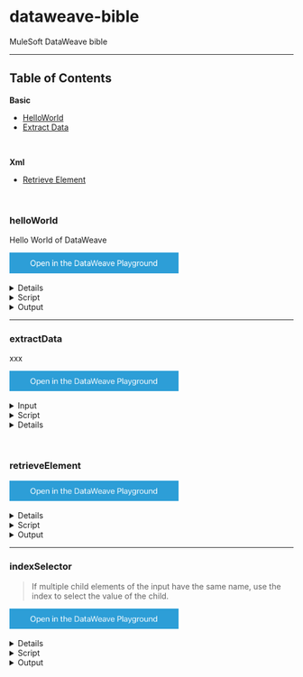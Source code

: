 # dataweave-bible
MuleSoft DataWeave bible

<hr>

## Table of Contents

**Basic**
- [HelloWorld](#helloWorld)
- [Extract Data](#extractData)

&nbsp;

**Xml**

- [Retrieve Element](#retrieveElement)

&nbsp;

### helloWorld

Hello World of DataWeave


<a href="https://dataweave.mulesoft.com/learn/playground?projectMethod=GHRepo&repo=Elliot518%2Fdataweave-bible&path=basic%2FhelloWorld"><img width="300" src="/images/dwplayground-button.png"><a>

<details>
<summary>Input</summary>

```json
{
    "message": "Hello world!"
}
```
</details>

<details>
<summary>Script</summary>

```dataweave
%dw 2.0
output application/json
---
payload.message
```
</details>

<details>
<summary>Output</summary>

```json
 "Hello world!"
```
</details>

<hr>

### extractData

xxx


<a href="https://dataweave.mulesoft.com/learn/playground?projectMethod=GHRepo&repo=Elliot518%2Fdataweave-bible&path=basic%2FextractData"><img width="300" src="/images/dwplayground-button.png"><a>

<details>
<summary>Input</summary>

```json

```
</details>

<details>
<summary>Script</summary>

```dataweave
%dw 2.0
var myObject = { "myKey" : "1234", "name" : "somebody" }
var myArray = [ { "myKey" : "1234" }, { "name" : "somebody" } ]
output application/json
---
{
    selectingValueUsingKeyInObject : myObject.name,
    selectingValueUsingKeyOfObjectInArray : myArray.name,
}
```
</details>

<details>
<summary>Output</summary>

```json
{
    "selectingValueUsingKeyInObject": "somebody",
    "selectingValueUsingKeyOfObjectInArray": [ "somebody" ]
}
```
</details>

&nbsp;

### retrieveElement

<a href="https://dataweave.mulesoft.com/learn/playground?projectMethod=GHRepo&repo=Elliot518%2Fdataweave-bible&path=xml%2FretrieveElement"><img width="300" src="/images/dwplayground-button.png"><a>

<details>
<summary>Input</summary>

```json
<language>
    <name>DataWeave</name>
    <version>2.0</version>
</language>
```
</details>

<details>
<summary>Script</summary>

```dataweave
%dw 2.0
output application/xml
---
{ newname : payload.language.name }
```
</details>

<details>
<summary>Output</summary>

```json
<?xml version='1.0' encoding='UTF-8'?>
<newname>DataWeave</newname>
```
</details>

<hr>

### indexSelector
>If multiple child elements of the input have the same name, use the index to select the value of the child.

<a href="https://dataweave.mulesoft.com/learn/playground?projectMethod=GHRepo&repo=Elliot518%2Fdataweave-bible&path=xml%2FindexSelector?202307111200"><img width="300" src="/images/dwplayground-button.png"><a>

<details>
<summary>Input</summary>

```json
<root>
    <element>
        <subelement1>SE1</subelement1>
    </element>
    <element>E2</element>
</root>
```
</details>

<details>
<summary>Script</summary>

```dataweave
%dw 2.0
output application/xml
---
{ 
    newRoot: {
        mysubelement : payload.root[0].subelement1,
        mysubelement2 : payload.root[1]
    }
}
```
</details>

<details>
<summary>Output</summary>

```json
<?xml version='1.0' encoding='UTF-8'?>
<newRoot>
  <mysubelement>SE1</mysubelement>
  <mysubelement2>E2</mysubelement2>
</newRoot>
```
</details>